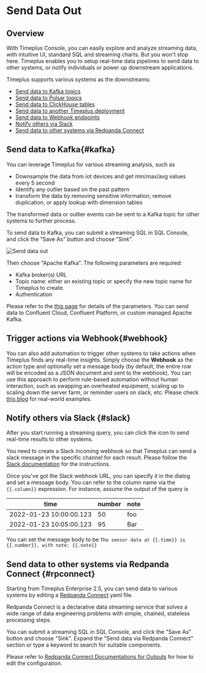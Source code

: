 #  Send Data Out

## Overview

With Timeplus Console, you can easily explore and analyze streaming data, with intuitive UI, standard SQL and streaming charts. But you won't stop here. Timeplus enables you to setup real-time data pipelines to send data to other systems, or notify individuals or power up downstream applications.

Timeplus supports various systems as the downstreams:
* [Send data to Kafka topics](#kafka)
* [Send data to Pulsar topics](/pulsar-sink)
* [Send data to ClickHouse tables](/clickhouse-external-table#write)
* [Send data to another Timeplus deployment](/timeplus-source)
* [Send data to Webhook endpoints](#webhook)
* [Notify others via Slack](#slack)
* [Send data to other systems via Redpanda Connect](#rpconnect)

## Send data to Kafka{#kafka}

You can leverage Timeplus for various streaming analysis, such as

* Downsample the data from iot devices and get min/max/avg values every 5 second
* Identify any outlier based on the past pattern
* transform the data by removing sensitive information, remove duplication, or apply lookup with dimension tables

The transformed data or outlier events can be sent to a Kafka topic for other systems to further process.

To send data to Kafka, you can submit a streaming SQL in SQL Console, and click the "Save As" button and choose "Sink".

![Send data out](/img/sink.png)

Then choose "Apache Kafka". The following parameters are required:

* Kafka broker(s) URL
* Topic name: either an existing topic or specify the new topic name for Timeplus to create.
* Authentication

Please refer to the [this page](/kafka-sink) for details of the parameters. You can send data to Confluent Cloud, Confluent Platform, or custom managed Apache Kafka.

## Trigger actions via Webhook{#webhook}

You can also add automation to trigger other systems to take actions when Timeplus finds any real-time insights. Simply choose the **Webhook** as the action type and optionally set a message body (by default, the entire row will be encoded as a JSON document and sent to the webhook). You can use this approach to perform rule-based automation without human interaction, such as swapping an overheated equipment, scaling up to scaling down the server farm, or reminder users on slack, etc. Please check [this blog](https://www.timeplus.com/post/build-a-real-time-security-app-in-3-easy-steps) for real-world examples.

## Notify others via Slack {#slack}

After you start running a streaming query, you can click the icon to send real-time results to other systems.

You need to create a Slack incoming webhook so that Timeplus can send a slack message in the specific channel for each result. Please follow the [Slack documentation](https://api.slack.com/messaging/webhooks) for the instructions.

Once you've got the Slack webhook URL, you can specify it in the dialog and set a message body. You can refer to the column name via the `{{.column}}` expression. For instance, assume the output of the query is

| time                    | number | note |
| ----------------------- | ------ | ---- |
| 2022-01-23 10:00:00.123 | 50     | foo  |
| 2022-01-23 10:05:00.123 | 95     | Bar  |

You can set the message body to be `The sensor data at {{.time}} is {{.number}}, with note: {{.note}}`

## Send data to other systems via Redpanda Connect {#rpconnect}

Starting from Timeplus Enterprise 2.5, you can send data to various systems by editing a [Redpanda Connect](https://www.redpanda.com/connect) yaml file.

Redpanda Connect is a declarative data streaming service that solves a wide range of data engineering problems with simple, chained, stateless processing steps.

You can submit a streaming SQL in SQL Console, and click the "Save As" button and choose "Sink". Expand the "Send data via Redpanda Connect" section or type a keyword to search for suitable components.

Please refer to [Redpanda Connect Documentations for Outputs](https://docs.redpanda.com/redpanda-connect/components/outputs/about/) for how to edit the configuration.
